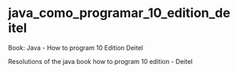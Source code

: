 # java_como_programar_10_edition_deitel
Book: Java - How to program 10 Edition Deitel

Resolutions of the java book how to program 10 edition - Deitel
